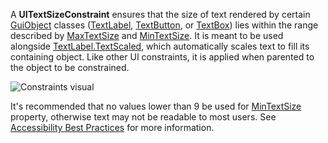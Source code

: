 A **UITextSizeConstraint** ensures that the size of text rendered by certain [GuiObject](https://developer.roblox.com/en-us/api-reference/class/GuiObject) classes ([TextLabel](https://developer.roblox.com/en-us/api-reference/class/TextLabel), [TextButton](https://developer.roblox.com/en-us/api-reference/class/TextButton), or [TextBox](https://developer.roblox.com/en-us/api-reference/class/TextBox)) lies within the range described by [MaxTextSize](https://developer.roblox.com/en-us/api-reference/property/UITextSizeConstraint/MaxTextSize) and [MinTextSize](https://developer.roblox.com/en-us/api-reference/property/UITextSizeConstraint/MinTextSize). It is meant to be used alongside [TextLabel.TextScaled](https://developer.roblox.com/en-us/api-reference/property/TextLabel/TextScaled), which automatically scales text to fill its containing object. Like other UI constraints, it is applied when parented to the object to be constrained.

![Constraints visual](https://developer.roblox.com/assets/blte9c47efb631349e0/UITextSizeConstraintDemo.gif)

It's recommended that no values lower than 9 be used for [MinTextSize](https://developer.roblox.com/en-us/api-reference/property/UITextSizeConstraint/MinTextSize) property, otherwise text may not be readable to most users. See [Accessibility Best Practices](https://developer.roblox.com/en-us/articles/Accessibility-Best-Practices) for more information.